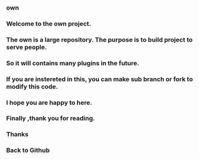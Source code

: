 ### own
### Welcome to the own project.
### The own is a large repository. The purpose is to build project to serve people. 
### So it will contains many plugins in the future.
### If you are instereted in this, you can make sub branch or fork to modify this code.
### I hope you are happy to here.
### Finally ,thank you for reading.
### 
### Thanks
###
### Back to Github
